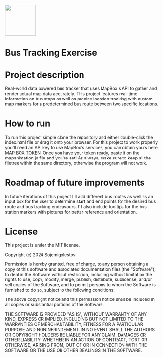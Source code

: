 
<img src="https://github.com/Sojemigolestov/Bus_Tracking_Exercise/assets/165064992/e4e0d910-0119-453d-9314-597715576c88" height="100px">

# Bus Tracking Exercise


# Project description

Real-world data powered bus tracker that uses MapBox's API to gather and render actual map data accurately. This project features real-time information on bus stops as well as precise location tracking with custom map markers for a predetermined bus route between two specific locations.

# How to run

To run this project simple clone the repository and either double-click the index.html file or drag it onto your browser. For this project to work properly you'll need an API key to use MapBox's services, you can obtain yours here <a href="https://docs.mapbox.com/help/tutorials/get-started-tokens-api/">MAP BOX TOKEN</a>. Once you have your token ready, paste it on the mapanimation.js file and you're set! As always, make sure to keep all the filetree within the same directory, otherwise the program will not work.

# Roadmap of future improvements

In future iterations of this project I'll add different bus routes as well as an input box for the user to determine start and end points for the desired bus route and bus tracking endeavours. I'll also include tooltips for the bus station markers with pictures for better reference and orientation.

# License

This project is under the MIT license.

Copyright (c) 2024 Sojemigolestov

Permission is hereby granted, free of charge, to any person obtaining a copy
of this software and associated documentation files (the "Software"), to deal
in the Software without restriction, including without limitation the rights
to use, copy, modify, merge, publish, distribute, sublicense, and/or sell
copies of the Software, and to permit persons to whom the Software is
furnished to do so, subject to the following conditions:

The above copyright notice and this permission notice shall be included in all
copies or substantial portions of the Software.

THE SOFTWARE IS PROVIDED "AS IS", WITHOUT WARRANTY OF ANY KIND, EXPRESS OR
IMPLIED, INCLUDING BUT NOT LIMITED TO THE WARRANTIES OF MERCHANTABILITY,
FITNESS FOR A PARTICULAR PURPOSE AND NONINFRINGEMENT. IN NO EVENT SHALL THE
AUTHORS OR COPYRIGHT HOLDERS BE LIABLE FOR ANY CLAIM, DAMAGES OR OTHER
LIABILITY, WHETHER IN AN ACTION OF CONTRACT, TORT OR OTHERWISE, ARISING FROM,
OUT OF OR IN CONNECTION WITH THE SOFTWARE OR THE USE OR OTHER DEALINGS IN THE
SOFTWARE.

